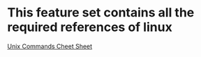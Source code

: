 # This feature set contains all the required references of linux

[Unix Commands Cheet Sheet](https://github.com/manjeetsaluja/shell-feature-set/blob/master/bash-commands.md)
